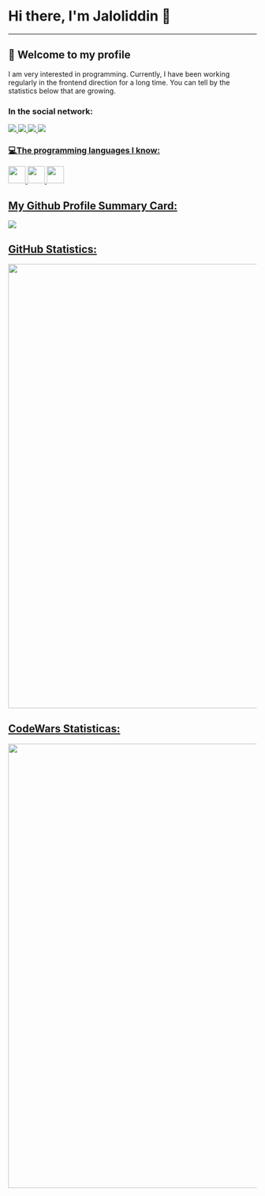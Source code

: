 <h1> Hi there, I'm Jaloliddin 👋 </h1>

<hr>
<h2>📢 Welcome to my profile</h2>
<p>
  I am very interested in programming. Currently, I have been working regularly in the frontend direction for a long time. You can tell by the statistics below that are     growing.
 </p>
 
 <h3>In the social network:</h3>
 <a href="https://www.linkedin.com/feed/"> <img src="https://img.shields.io/badge/LinkedIn-0077B5?style=for-the-badge&logo=linkedin&logoColor=white" </a>
 <a href="https://github.com/BosimovJaloliddin/"> <img src="https://img.shields.io/badge/GitHub-100000?style=for-the-badge&logo=github&logoColor=white" </a>
 <a href="https://www.instagram.com/jaloliddin_bosimov"> <img src="https://img.shields.io/badge/Instagram-E4405F?style=for-the-badge&logo=instagram&logoColor=white" </a>
 <a href="https://www.codewars.com/dashboard"> <img src="https://img.shields.io/badge/Codewars-B1361E?style=for-the-badge&logo=Codewars&logoColor=white" </a>

<h3>💻The programming languages I know:</h3>
<code><img src="https://img.freepik.com/free-icon/html-5_318-674234.jpg?w=360" width="35px"></code>
<code><img src="https://www.freepnglogos.com/uploads/html5-logo-png/html5-logo-css-logo-png-transparent-svg-vector-bie-supply-9.png" width="35px"></code>
<code><img src="https://w7.pngwing.com/pngs/452/24/png-transparent-js-logo-node-logos-and-brands-icon.png" width="35px"></code>

 <h2> My Github Profile Summary Card:</h2>
 <img src="https://github-profile-summary-cards.vercel.app/api/cards/profile-details?username=BosimovJaloliddin">
   
 <h2> GitHub Statistics:</h2>
 <img src="https://github-readme-stats-git-masterrstaa-rickstaa.vercel.app/api?username=BosimovJaloliddin" width="900px">

 <h2>CodeWars Statisticas:</h2>
 <img src="https://github.r2v.ch/codewars?user=JaloliddinQosimov&stroke=%23BB432C" width="900px">
